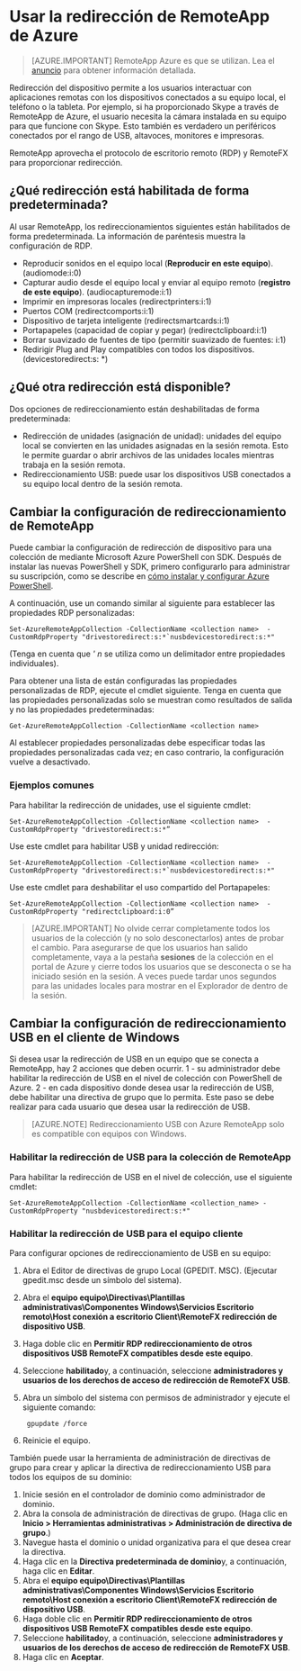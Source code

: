 <properties
    pageTitle="Usar la redirección de RemoteApp de Azure | Microsoft Azure"
    description="Obtenga información sobre cómo configurar y utilizar la redirección de RemoteApp"
    services="remoteapp"
    documentationCenter=""
    authors="lizap"
    manager="mbaldwin" />

<tags
    ms.service="remoteapp"
    ms.workload="compute"
    ms.tgt_pltfrm="na"
    ms.devlang="na"
    ms.topic="article"
    ms.date="08/15/2016"
    ms.author="elizapo" />

# <a name="using-redirection-in-azure-remoteapp"></a>Usar la redirección de RemoteApp de Azure

> [AZURE.IMPORTANT]
> RemoteApp Azure es que se utilizan. Lea el [anuncio](https://go.microsoft.com/fwlink/?linkid=821148) para obtener información detallada.

Redirección del dispositivo permite a los usuarios interactuar con aplicaciones remotas con los dispositivos conectados a su equipo local, el teléfono o la tableta. Por ejemplo, si ha proporcionado Skype a través de RemoteApp de Azure, el usuario necesita la cámara instalada en su equipo para que funcione con Skype. Esto también es verdadero un periféricos conectados por el rango de USB, altavoces, monitores e impresoras.

RemoteApp aprovecha el protocolo de escritorio remoto (RDP) y RemoteFX para proporcionar redirección.

## <a name="what-redirection-is-enabled-by-default"></a>¿Qué redirección está habilitada de forma predeterminada?
Al usar RemoteApp, los redireccionamientos siguientes están habilitados de forma predeterminada. La información de paréntesis muestra la configuración de RDP.

- Reproducir sonidos en el equipo local (**Reproducir en este equipo**). (audiomode:i:0)
- Capturar audio desde el equipo local y enviar al equipo remoto (**registro de este equipo**). (audiocapturemode:i:1)
- Imprimir en impresoras locales (redirectprinters:i:1)
- Puertos COM (redirectcomports:i:1)
- Dispositivo de tarjeta inteligente (redirectsmartcards:i:1)
- Portapapeles (capacidad de copiar y pegar) (redirectclipboard:i:1)
- Borrar suavizado de fuentes de tipo (permitir suavizado de fuentes: i:1)
- Redirigir Plug and Play compatibles con todos los dispositivos. (devicestoredirect:s: *)

## <a name="what-other-redirection-is-available"></a>¿Qué otra redirección está disponible?
Dos opciones de redireccionamiento están deshabilitadas de forma predeterminada:

- Redirección de unidades (asignación de unidad): unidades del equipo local se convierten en las unidades asignadas en la sesión remota. Esto le permite guardar o abrir archivos de las unidades locales mientras trabaja en la sesión remota.
- Redireccionamiento USB: puede usar los dispositivos USB conectados a su equipo local dentro de la sesión remota.

## <a name="change-your-redirection-settings-in-remoteapp"></a>Cambiar la configuración de redireccionamiento de RemoteApp
Puede cambiar la configuración de redirección de dispositivo para una colección de mediante Microsoft Azure PowerShell con SDK. Después de instalar las nuevas PowerShell y SDK, primero configurarlo para administrar su suscripción, como se describe en [cómo instalar y configurar Azure PowerShell](../powershell-install-configure.md).

A continuación, use un comando similar al siguiente para establecer las propiedades RDP personalizadas:

    Set-AzureRemoteAppCollection -CollectionName <collection name>  -CustomRdpProperty "drivestoredirect:s:*`nusbdevicestoredirect:s:*"

(Tenga en cuenta que *' n* se utiliza como un delimitador entre propiedades individuales).

Para obtener una lista de están configuradas las propiedades personalizadas de RDP, ejecute el cmdlet siguiente. Tenga en cuenta que las propiedades personalizadas solo se muestran como resultados de salida y no las propiedades predeterminadas:  

    Get-AzureRemoteAppCollection -CollectionName <collection name>

Al establecer propiedades personalizadas debe especificar todas las propiedades personalizadas cada vez; en caso contrario, la configuración vuelve a desactivado.   

### <a name="common-examples"></a>Ejemplos comunes
Para habilitar la redirección de unidades, use el siguiente cmdlet:  

    Set-AzureRemoteAppCollection -CollectionName <collection name>  -CustomRdpProperty "drivestoredirect:s:*”

Use este cmdlet para habilitar USB y unidad redirección:

    Set-AzureRemoteAppCollection -CollectionName <collection name>  -CustomRdpProperty "drivestoredirect:s:*`nusbdevicestoredirect:s:*"

Use este cmdlet para deshabilitar el uso compartido del Portapapeles:  

    Set-AzureRemoteAppCollection -CollectionName <collection name>  -CustomRdpProperty "redirectclipboard:i:0”

> [AZURE.IMPORTANT] No olvide cerrar completamente todos los usuarios de la colección (y no solo desconectarlos) antes de probar el cambio. Para asegurarse de que los usuarios han salido completamente, vaya a la pestaña **sesiones** de la colección en el portal de Azure y cierre todos los usuarios que se desconecta o se ha iniciado sesión en la sesión. A veces puede tardar unos segundos para las unidades locales para mostrar en el Explorador de dentro de la sesión.

## <a name="change-usb-redirection-settings-on-your-windows-client"></a>Cambiar la configuración de redireccionamiento USB en el cliente de Windows

Si desea usar la redirección de USB en un equipo que se conecta a RemoteApp, hay 2 acciones que deben ocurrir. 1 - su administrador debe habilitar la redirección de USB en el nivel de colección con PowerShell de Azure. 2 - en cada dispositivo donde desea usar la redirección de USB, debe habilitar una directiva de grupo que lo permita. Este paso se debe realizar para cada usuario que desea usar la redirección de USB.

> [AZURE.NOTE] Redireccionamiento USB con Azure RemoteApp solo es compatible con equipos con Windows.

### <a name="enable-usb-redirection-for-the-remoteapp-collection"></a>Habilitar la redirección de USB para la colección de RemoteApp
Para habilitar la redirección de USB en el nivel de colección, use el siguiente cmdlet:

    Set-AzureRemoteAppCollection -CollectionName <collection_name> -CustomRdpProperty "nusbdevicestoredirect:s:*"

### <a name="enable-usb-redirection-for-the-client-computer"></a>Habilitar la redirección de USB para el equipo cliente

Para configurar opciones de redireccionamiento de USB en su equipo:

1. Abra el Editor de directivas de grupo Local (GPEDIT. MSC). (Ejecutar gpedit.msc desde un símbolo del sistema).
2. Abra el **equipo equipo\Directivas\Plantillas administrativas\Componentes Windows\Servicios Escritorio remoto\Host conexión a escritorio Client\RemoteFX redirección de dispositivo USB**.
3. Haga doble clic en **Permitir RDP redireccionamiento de otros dispositivos USB RemoteFX compatibles desde este equipo**.
4. Seleccione **habilitado**y, a continuación, seleccione **administradores y usuarios de los derechos de acceso de redirección de RemoteFX USB**.
5. Abra un símbolo del sistema con permisos de administrador y ejecute el siguiente comando:

        gpupdate /force
6. Reinicie el equipo.

También puede usar la herramienta de administración de directivas de grupo para crear y aplicar la directiva de redireccionamiento USB para todos los equipos de su dominio:

1. Inicie sesión en el controlador de dominio como administrador de dominio.
2. Abra la consola de administración de directivas de grupo. (Haga clic en **Inicio > Herramientas administrativas > Administración de directiva de grupo**.)
3. Navegue hasta el dominio o unidad organizativa para el que desea crear la directiva.
4. Haga clic en la **Directiva predeterminada de dominio**y, a continuación, haga clic en **Editar**.
5. Abra el **equipo equipo\Directivas\Plantillas administrativas\Componentes Windows\Servicios Escritorio remoto\Host conexión a escritorio Client\RemoteFX redirección de dispositivo USB**.
6. Haga doble clic en **Permitir RDP redireccionamiento de otros dispositivos USB RemoteFX compatibles desde este equipo**.
7. Seleccione **habilitado**y, a continuación, seleccione **administradores y usuarios de los derechos de acceso de redirección de RemoteFX USB**.
8. Haga clic en **Aceptar**.  
